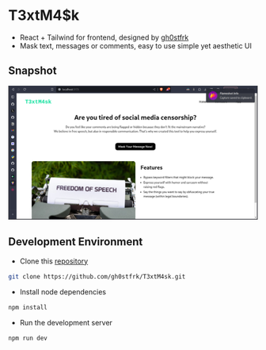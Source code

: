 # T3xtM4$k
- React + Tailwind for frontend, designed by [gh0stfrk](https://github.com/gh0stfrk)
- Mask text, messages or comments, easy to use simple yet aesthetic UI


## Snapshot
![home_page](./images/textmask.png)

## Development Environment 
- Clone this [repository](https://github.com/gh0stfrk/T3xtM4sk.git)

```bash
git clone https://github.com/gh0stfrk/T3xtM4sk.git
```
- Install node dependencies 
```bash
npm install
```

- Run the development server
```
npm run dev
```